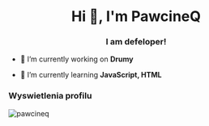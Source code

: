 <h1 align="center">Hi 👋, I'm PawcineQ</h1>
<h3 align="center">I am defeloper!</h3>

<p align="left">  </p>


- 🔭 I’m currently working on **Drumy**

- 🌱 I’m currently learning **JavaScript, HTML**

<h3 align="left">Wyswietlenia profilu</h3>
<img src="https://profile-counter.glitch.me/%7BPawcineQ%7D/count.svg" alt="pawcineq" />
